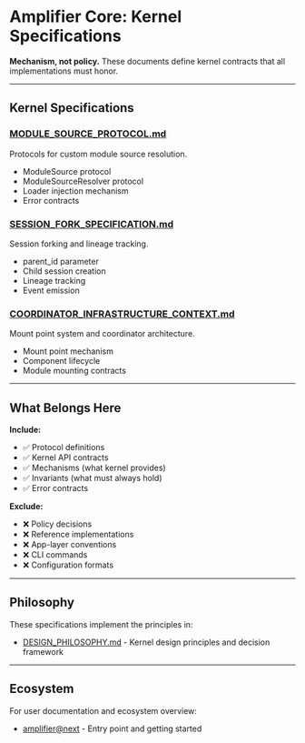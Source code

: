 # Amplifier Core: Kernel Specifications

**Mechanism, not policy.** These documents define kernel contracts that all implementations must honor.

---

## Kernel Specifications

### [MODULE_SOURCE_PROTOCOL.md](./MODULE_SOURCE_PROTOCOL.md)

Protocols for custom module source resolution.

- ModuleSource protocol
- ModuleSourceResolver protocol
- Loader injection mechanism
- Error contracts

### [SESSION_FORK_SPECIFICATION.md](./SESSION_FORK_SPECIFICATION.md)

Session forking and lineage tracking.

- parent_id parameter
- Child session creation
- Lineage tracking
- Event emission

### [COORDINATOR_INFRASTRUCTURE_CONTEXT.md](./COORDINATOR_INFRASTRUCTURE_CONTEXT.md)

Mount point system and coordinator architecture.

- Mount point mechanism
- Component lifecycle
- Module mounting contracts

---

## What Belongs Here

**Include:**
- ✅ Protocol definitions
- ✅ Kernel API contracts
- ✅ Mechanisms (what kernel provides)
- ✅ Invariants (what must always hold)
- ✅ Error contracts

**Exclude:**
- ❌ Policy decisions
- ❌ Reference implementations
- ❌ App-layer conventions
- ❌ CLI commands
- ❌ Configuration formats

---

## Philosophy

These specifications implement the principles in:
- [DESIGN_PHILOSOPHY.md](./DESIGN_PHILOSOPHY.md) - Kernel design principles and decision framework

---

## Ecosystem

For user documentation and ecosystem overview:
- [amplifier@next](https://github.com/microsoft/amplifier) - Entry point and getting started
